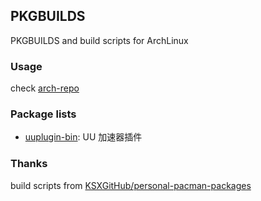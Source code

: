 ## PKGBUILDS

PKGBUILDS and build scripts for ArchLinux

### Usage

check [arch-repo](https://github.com/xzsk2/arch-repo)

### Package lists

- [uuplugin-bin](pkgbuilds/uuplugin-bin): UU 加速器插件

### Thanks

build scripts from [KSXGitHub/personal-pacman-packages](https://github.com/KSXGitHub/personal-pacman-packages)


